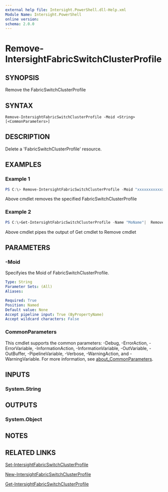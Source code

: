 ```yaml
---
external help file: Intersight.PowerShell.dll-Help.xml
Module Name: Intersight.PowerShell
online version:
schema: 2.0.0
---
```


# Remove-IntersightFabricSwitchClusterProfile

## SYNOPSIS
Remove the FabricSwitchClusterProfile

## SYNTAX

```
Remove-IntersightFabricSwitchClusterProfile -Moid <String> [<CommonParameters>]
```

## DESCRIPTION
Delete a &apos;FabricSwitchClusterProfile&apos; resource.

## EXAMPLES

### Example 1
```powershell
PS C:\> Remove-IntersightFabricSwitchClusterProfile -Moid "xxxxxxxxxxxxxxxxxxxxxxxxxxx"
```
Above cmdlet removes the specified FabricSwitchClusterProfile 

### Example 2
```powershell
PS C:\>Get-IntersightFabricSwitchClusterProfile -Name "MoName"|  Remove-IntersightFabricSwitchClusterProfile
```
Above cmdlet pipes the output of Get cmdlet to Remove cmdlet

## PARAMETERS

### -Moid
Specifyies the Moid of FabricSwitchClusterProfile.

```yaml
Type: String
Parameter Sets: (All)
Aliases:

Required: True
Position: Named
Default value: None
Accept pipeline input: True (ByPropertyName)
Accept wildcard characters: False
```

### CommonParameters
This cmdlet supports the common parameters: -Debug, -ErrorAction, -ErrorVariable, -InformationAction, -InformationVariable, -OutVariable, -OutBuffer, -PipelineVariable, -Verbose, -WarningAction, and -WarningVariable. For more information, see [about_CommonParameters](http://go.microsoft.com/fwlink/?LinkID=113216).

## INPUTS

### System.String

## OUTPUTS

### System.Object
## NOTES

## RELATED LINKS

[Set-IntersightFabricSwitchClusterProfile](./Set-IntersightFabricSwitchClusterProfile.md)

[New-IntersightFabricSwitchClusterProfile](./New-IntersightFabricSwitchClusterProfile.md)

[Get-IntersightFabricSwitchClusterProfile](./Get-IntersightFabricSwitchClusterProfile.md)

